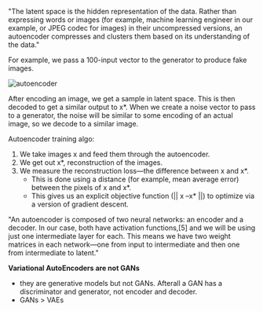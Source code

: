 "The latent space is the hidden representation of the data. Rather than expressing words or images (for example, machine learning engineer in our example, or JPEG codec for images) in their uncompressed versions, an autoencoder compresses and clusters them based on its understanding of the data."

For example, we pass a 100-input vector to the generator to produce fake images.

![autoencoder](https://dpzbhybb2pdcj.cloudfront.net/langr/Figures/02fig02_alt.jpg)

After encoding an image, we get a sample in latent space. This is then decoded to get a similar output to x*. When we create a noise vector to pass to a generator, the noise will be similar to some encoding of an actual image, so we decode to a similar image.

Autoencoder training algo:

1. We take images x and feed them through the autoencoder.
2. We get out x*, reconstruction of the images.
3. We measure the reconstruction loss—the difference between x and x*.
   * This is done using a distance (for example, mean average error) between the pixels of x and x*.
   * This gives us an explicit objective function (|| x –x* ||) to optimize via a version of gradient descent.
   
"An autoencoder is composed of two neural networks: an encoder and a decoder. In our case, both have activation functions,[5] and we will be using just one intermediate layer for each. This means we have two weight matrices in each network—one from input to intermediate and then one from intermediate to latent."

**Variational AutoEncoders are not GANs**
  * they are generative models but not GANs. Afterall a GAN has a discriminator and generator, not encoder and decoder.
  * GANs > VAEs 
